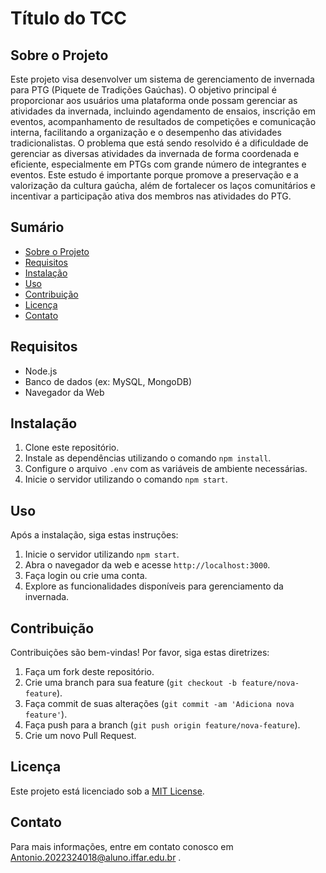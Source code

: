 # Título do TCC

## Sobre o Projeto

Este projeto visa desenvolver um sistema de gerenciamento de invernada para PTG (Piquete de Tradições Gaúchas). O objetivo principal é proporcionar aos usuários uma plataforma onde possam gerenciar as atividades da invernada, incluindo agendamento de ensaios, inscrição em eventos, acompanhamento de resultados de competições e comunicação interna, facilitando a organização e o desempenho das atividades tradicionalistas. O problema que está sendo resolvido é a dificuldade de gerenciar as diversas atividades da invernada de forma coordenada e eficiente, especialmente em PTGs com grande número de integrantes e eventos. Este estudo é importante porque promove a preservação e a valorização da cultura gaúcha, além de fortalecer os laços comunitários e incentivar a participação ativa dos membros nas atividades do PTG.

## Sumário

- [Sobre o Projeto](#sobre-o-projeto)
- [Requisitos](#requisitos)
- [Instalação](#instalação)
- [Uso](#uso)
- [Contribuição](#contribuição)
- [Licença](#licença)
- [Contato](#contato)

## Requisitos

- Node.js
- Banco de dados (ex: MySQL, MongoDB)
- Navegador da Web

## Instalação

1. Clone este repositório.
2. Instale as dependências utilizando o comando `npm install`.
3. Configure o arquivo `.env` com as variáveis de ambiente necessárias.
4. Inicie o servidor utilizando o comando `npm start`.

## Uso

Após a instalação, siga estas instruções:

1. Inicie o servidor utilizando `npm start`.
2. Abra o navegador da web e acesse `http://localhost:3000`.
3. Faça login ou crie uma conta.
4. Explore as funcionalidades disponíveis para gerenciamento da invernada.

## Contribuição

Contribuições são bem-vindas! Por favor, siga estas diretrizes:

1. Faça um fork deste repositório.
2. Crie uma branch para sua feature (`git checkout -b feature/nova-feature`).
3. Faça commit de suas alterações (`git commit -am 'Adiciona nova feature'`).
4. Faça push para a branch (`git push origin feature/nova-feature`).
5. Crie um novo Pull Request.

## Licença

Este projeto está licenciado sob a [MIT License](LICENSE).

## Contato

Para mais informações, entre em contato conosco em Antonio.2022324018@aluno.iffar.edu.br .
